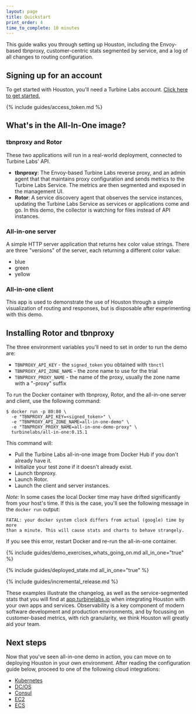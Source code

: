```yaml
---
layout: page
title: Quickstart
print_order: 4
time_to_complete: 10 minutes
---
```


[//]: # ( Copyright 2018 Turbine Labs, Inc.                                   )
[//]: # ( you may not use this file except in compliance with the License.    )
[//]: # ( You may obtain a copy of the License at                             )
[//]: # (                                                                     )
[//]: # (     http://www.apache.org/licenses/LICENSE-2.0                      )
[//]: # (                                                                     )
[//]: # ( Unless required by applicable law or agreed to in writing, software )
[//]: # ( distributed under the License is distributed on an "AS IS" BASIS,   )
[//]: # ( WITHOUT WARRANTIES OR CONDITIONS OF ANY KIND, either express or     )
[//]: # ( implied. See the License for the specific language governing        )
[//]: # ( permissions and limitations under the License.                      )

[//]: # (Quick Start)

This guide walks you through setting up Houston, including the Envoy-based
tbnproxy, customer-centric stats segmented by service, and a log of all changes
to routing configuration.

## Signing up for an account

To get started with Houston, you'll need a Turbine Labs
account. [Click here to get started.](https://turbinelabs.io/contact/)

{% include guides/access_token.md %}

## What's in the All-In-One image?

### tbnproxy and Rotor

These two applications will run in a real-world deployment, connected to Turbine
Labs' API.

- **tbnproxy**: The Envoy-based Turbine Labs reverse proxy, and an admin agent
that that maintains proxy configuration and sends metrics to the Turbine
Labs Service. The metrics are then segmented and exposed in the management UI.
- **Rotor**: A service discovery agent that observes the service instances,
updating the Turbine Labs Service as services or applications come and go. In
this demo, the collector is watching for files instead of API instances.

### All-in-one server

A simple HTTP server application that returns hex color value strings. There
are three "versions" of the server, each returning a different color value:

  - blue
  - green
  - yellow

### All-in-one client

This app is used to demonstrate the use of Houston through a simple
visualization of routing and responses, but is disposable after experimenting
with this demo.

## Installing Rotor and tbnproxy

The three environment variables you'll need to set in order to run the demo are:

- `TBNPROXY_API_KEY` - the `signed_token` you obtained with `tbnctl`
- `TBNPROXY_API_ZONE_NAME` - the zone name to use for the trial
- `TBNPROXY_PROXY_NAME` - the name of the proxy, usually the zone name with a
  "-proxy" suffix

To run the Docker container with tbnproxy, Rotor, and the all-in-one server
and client, use the following command:

```console
$ docker run -p 80:80 \
  -e "TBNPROXY_API_KEY=<signed_token>" \
  -e "TBNPROXY_API_ZONE_NAME=all-in-one-demo" \
  -e "TBNPROXY_PROXY_NAME=all-in-one-demo-proxy" \
  turbinelabs/all-in-one:0.15.1
```

This command will:

- Pull the Turbine Labs all-in-one image from Docker Hub if you don't already
have it.
- Initialize your test zone if it doesn't already exist.
- Launch tbnproxy.
- Launch Rotor.
- Launch the client and server instances.

_Note:_ In some cases the local Docker time may have drifted significantly  from
your host's time. If this is the case, you'll see the following message in the
`docker run` output:

```
FATAL: your docker system clock differs from actual (google) time by more
than a minute. This will cause stats and charts to behave strangely.
```

If you see this error, restart Docker and re-run the all-in-one container.

{%
  include guides/demo_exercises_whats_going_on.md
  all_in_one="true"
%}

{%
  include guides/deployed_state.md
  all_in_one="true"
%}

{% include guides/incremental_release.md %}

These examples illustrate the changelog, as well as the service-segmented stats
that you will find at [app.turbinelabs.io](http://app.turbinelabs.io) when
integrating Houston with your own apps and services. Observability is a key
component of modern software development and production environments, and by
focussing on customer-based metrics, with rich granularity, we think Houston
will greatly aid your team.

## Next steps

Now that you've seen all-in-one demo in action, you can move on to deploying
Houston in your own environment. After reading the configuration guide below,
proceed to one of the following cloud integrations:

- [Kubernetes](../guides/kubernetes.html)
- [DC/OS](../guides/dcos.html)
- [Consul](../guides/consul.html)
- [EC2](../guides/ec2.html)
- [ECS](../guides/ecs.html)
